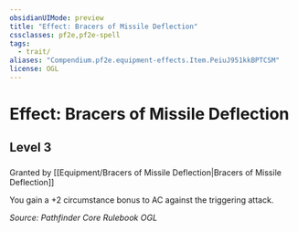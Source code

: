 ```yaml
---
obsidianUIMode: preview
title: "Effect: Bracers of Missile Deflection"
cssclasses: pf2e,pf2e-spell
tags:
  - trait/
aliases: "Compendium.pf2e.equipment-effects.Item.PeiuJ951kkBPTCSM"
license: OGL
---
```

# Effect: Bracers of Missile Deflection
## Level 3
### 






Granted by [[Equipment/Bracers of Missile Deflection|Bracers of Missile Deflection]]

You gain a +2 circumstance bonus to AC against the triggering attack.

*Source: Pathfinder Core Rulebook*
*OGL*